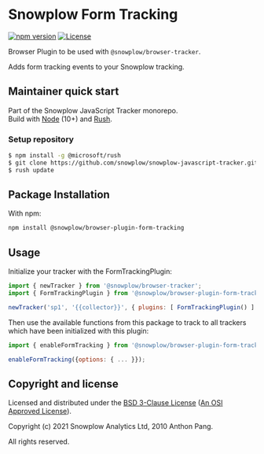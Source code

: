 # Snowplow Form Tracking

[![npm version][npm-image]][npm-url]
[![License][license-image]](LICENSE)

Browser Plugin to be used with `@snowplow/browser-tracker`.

Adds form tracking events to your Snowplow tracking.

## Maintainer quick start

Part of the Snowplow JavaScript Tracker monorepo.  
Build with [Node](https://nodejs.org/en/) (10+) and [Rush](https://rushjs.io/).

### Setup repository

```bash
$ npm install -g @microsoft/rush 
$ git clone https://github.com/snowplow/snowplow-javascript-tracker.git
$ rush update
```

## Package Installation

With npm:

```bash
npm install @snowplow/browser-plugin-form-tracking
```

## Usage

Initialize your tracker with the FormTrackingPlugin:

```js
import { newTracker } from '@snowplow/browser-tracker';
import { FormTrackingPlugin } from '@snowplow/browser-plugin-form-tracking';

newTracker('sp1', '{{collector}}', { plugins: [ FormTrackingPlugin() ] }); // Also stores reference at module level
```

Then use the available functions from this package to track to all trackers which have been initialized with this plugin:

```js
import { enableFormTracking } from '@snowplow/browser-plugin-form-tracking';

enableFormTracking({options: { ... }});
```

## Copyright and license

Licensed and distributed under the [BSD 3-Clause License](LICENSE) ([An OSI Approved License][osi]).

Copyright (c) 2021 Snowplow Analytics Ltd, 2010 Anthon Pang.

All rights reserved.

[npm-url]: https://www.npmjs.com/package/@snowplow/browser-plugin-form-tracking
[npm-image]: https://img.shields.io/npm/v/@snowplow/browser-plugin-form-tracking
[docs]: https://docs.snowplowanalytics.com/docs/collecting-data/collecting-from-own-applications/javascript-tracker/
[osi]: https://opensource.org/licenses/BSD-3-Clause
[license-image]: https://img.shields.io/npm/l/@snowplow/browser-plugin-form-tracking
